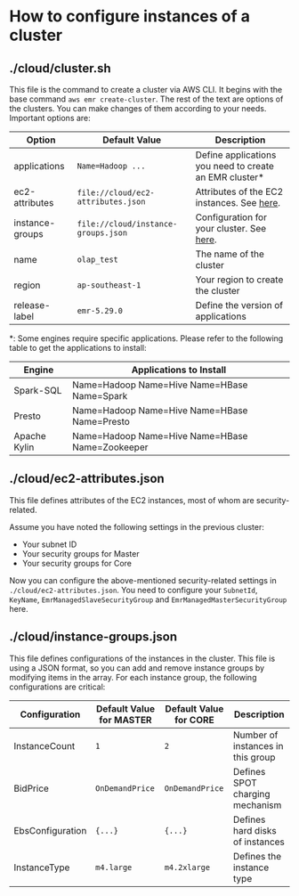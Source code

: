 # How to configure instances of a cluster
## ./cloud/cluster.sh
This file is the command to create a cluster via AWS CLI. It begins with the base command `aws emr create-cluster`. The rest of the text are options of the clusters. You can make changes of them according to your needs. Important options are:

|Option|Default Value|Description|
|---|---|---|
|applications|`Name=Hadoop ...`|Define applications you need to create an EMR cluster*
|ec2-attributes|`file://cloud/ec2-attributes.json`|Attributes of the EC2 instances. See [here](#cloudec2attributesjson).
|instance-groups|`file://cloud/instance-groups.json`|Configuration for your cluster. See [here](#cloudinstancegroupsjson).
|name|`olap_test`|The name of the cluster
|region|`ap-southeast-1`|Your region to create the cluster|
|release-label|`emr-5.29.0`|Define the version of applications

*: Some engines require specific applications. Please refer to the following table to get the applications to install:

|Engine|Applications to Install|
|---|---|
|Spark-SQL|Name=Hadoop Name=Hive Name=HBase Name=Spark|
|Presto|Name=Hadoop Name=Hive Name=HBase Name=Presto|
|Apache Kylin|Name=Hadoop Name=Hive Name=HBase Name=Zookeeper|

## ./cloud/ec2-attributes.json
This file defines attributes of the EC2 instances, most of whom are security-related.

Assume you have noted the following settings in the previous cluster:
- Your subnet ID
- Your security groups for Master
- Your security groups for Core

Now you can configure the above-mentioned security-related settings in `./cloud/ec2-attributes.json`. You need to configure your `SubnetId`, `KeyName`, `EmrManagedSlaveSecurityGroup` and `EmrManagedMasterSecurityGroup` here.

## ./cloud/instance-groups.json
This file defines configurations of the instances in the cluster. This file is using a JSON format, so you can add and remove instance groups by modifying items in the array. For each instance group, the following configurations are critical:

|Configuration|Default Value for MASTER|Default Value for CORE|Description|
|---|---|---|---|
|InstanceCount|`1`|`2`|Number of instances in this group
|BidPrice|`OnDemandPrice`|`OnDemandPrice`|Defines SPOT charging mechanism
|EbsConfiguration|`{...}`|`{...}`|Defines hard disks of instances
|InstanceType|`m4.large`|`m4.2xlarge`|Defines the instance type